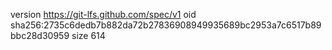 version https://git-lfs.github.com/spec/v1
oid sha256:2735c6dedb7b882da72b27836908949935689bc2953a7c6517b89bbc28d30959
size 614
